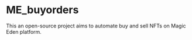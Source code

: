 # ME_buyorders
This an open-source project aims to automate buy and sell NFTs on Magic Eden platform.

